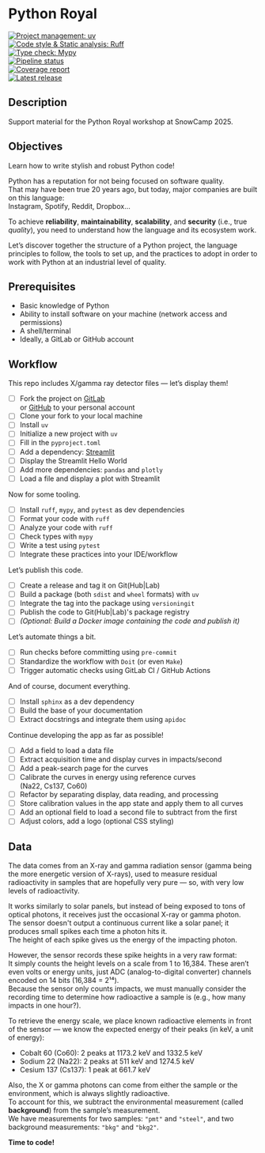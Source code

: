 # Python Royal

[![Project management: uv](https://img.shields.io/endpoint?url=https://raw.githubusercontent.com/astral-sh/uv/main/assets/badge/v0.json)](https://github.com/astral-sh/uv)  
[![Code style & Static analysis: Ruff](https://img.shields.io/endpoint?url=https://raw.githubusercontent.com/astral-sh/ruff/main/assets/badge/v2.json)](https://github.com/astral-sh/ruff)  
[![Type check: Mypy](https://www.mypy-lang.org/static/mypy_badge.svg)](https://mypy-lang.org/)  
[![Pipeline status](https://gitlab.com/jgaffiot1/python-royal/badges/app-demo/pipeline.svg)](https://gitlab.com/jgaffiot1/python-royal/-/commits/app-demo)  
[![Coverage report](https://gitlab.com/jgaffiot1/python-royal/badges/app-demo/coverage.svg)](https://gitlab.com/jgaffiot1/python-royal/-/commits/app-demo)  
[![Latest release](https://gitlab.com/jgaffiot1/python-royal/-/badges/release.svg)](https://gitlab.com/jgaffiot1/python-royal/-/releases)

## Description

Support material for the Python Royal workshop at SnowCamp 2025.

## Objectives

Learn how to write stylish and robust Python code!

Python has a reputation for not being focused on software quality.  
That may have been true 20 years ago, but today, major companies are built on this language:  
Instagram, Spotify, Reddit, Dropbox...

To achieve **reliability**, **maintainability**, **scalability**, and **security** (i.e., true *quality*), you need to understand how the language and its ecosystem work.

Let’s discover together the structure of a Python project, the language principles to follow, the tools to set up, and the practices to adopt in order to work with Python at an industrial level of quality.

## Prerequisites

- Basic knowledge of Python  
- Ability to install software on your machine (network access and permissions)  
- A shell/terminal  
- Ideally, a GitLab or GitHub account  

## Workflow

This repo includes X/gamma ray detector files — let’s display them!

- [ ] Fork the project on [GitLab](https://gitlab.com/jgaffiot1/python-royal)  
      or [GitHub](https://github.com/Lenormju/python-royal) to your personal account  
- [ ] Clone your fork to your local machine  
- [ ] Install `uv`  
- [ ] Initialize a new project with `uv`  
- [ ] Fill in the `pyproject.toml`  
- [ ] Add a dependency: [Streamlit](https://streamlit.io/)  
- [ ] Display the Streamlit Hello World  
- [ ] Add more dependencies: `pandas` and `plotly`  
- [ ] Load a file and display a plot with Streamlit  

Now for some tooling.

- [ ] Install `ruff`, `mypy`, and `pytest` as dev dependencies  
- [ ] Format your code with `ruff`  
- [ ] Analyze your code with `ruff`  
- [ ] Check types with `mypy`  
- [ ] Write a test using `pytest`  
- [ ] Integrate these practices into your IDE/workflow  

Let’s publish this code.

- [ ] Create a release and tag it on Git(Hub|Lab)  
- [ ] Build a package (both `sdist` and `wheel` formats) with `uv`  
- [ ] Integrate the tag into the package using `versioningit`  
- [ ] Publish the code to Git(Hub|Lab)'s package registry  
- [ ] *(Optional: Build a Docker image containing the code and publish it)*  

Let’s automate things a bit.

- [ ] Run checks before committing using `pre-commit`  
- [ ] Standardize the workflow with `Doit` (or even `Make`)  
- [ ] Trigger automatic checks using GitLab CI / GitHub Actions  

And of course, document everything.

- [ ] Install `sphinx` as a dev dependency  
- [ ] Build the base of your documentation  
- [ ] Extract docstrings and integrate them using `apidoc`  

Continue developing the app as far as possible!

- [ ] Add a field to load a data file  
- [ ] Extract acquisition time and display curves in impacts/second  
- [ ] Add a peak-search page for the curves  
- [ ] Calibrate the curves in energy using reference curves  
  (Na22, Cs137, Co60)  
- [ ] Refactor by separating display, data reading, and processing  
- [ ] Store calibration values in the app state and apply them to all curves  
- [ ] Add an optional field to load a second file to subtract from the first  
- [ ] Adjust colors, add a logo (optional CSS styling)  

## Data

The data comes from an X-ray and gamma radiation sensor (gamma being the more energetic version of X-rays), used to measure residual radioactivity in samples that are hopefully very pure — so, with very low levels of radioactivity.

It works similarly to solar panels, but instead of being exposed to tons of optical photons, it receives just the occasional X-ray or gamma photon.  
The sensor doesn't output a continuous current like a solar panel; it produces small spikes each time a photon hits it.  
The height of each spike gives us the energy of the impacting photon.

However, the sensor records these spike heights in a very raw format:  
It simply counts the height levels on a scale from 1 to 16,384. These aren’t even volts or energy units, just ADC (analog-to-digital converter) channels encoded on 14 bits (16,384 = 2¹⁴).  
Because the sensor only counts impacts, we must manually consider the recording time to determine how radioactive a sample is (e.g., how many impacts in one hour?).

To retrieve the energy scale, we place known radioactive elements in front of the sensor — we know the expected energy of their peaks (in keV, a unit of energy):

- Cobalt 60 (Co60): 2 peaks at 1173.2 keV and 1332.5 keV  
- Sodium 22 (Na22): 2 peaks at 511 keV and 1274.5 keV  
- Cesium 137 (Cs137): 1 peak at 661.7 keV  

Also, the X or gamma photons can come from either the sample or the environment, which is always slightly radioactive.  
To account for this, we subtract the environmental measurement (called **background**) from the sample’s measurement.  
We have measurements for two samples: `"pmt"` and `"steel"`, and two background measurements: `"bkg"` and `"bkg2"`.

**Time to code!**
